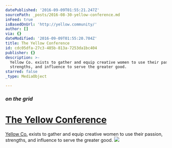 ```yaml
---
datePublished: '2016-09-09T01:55:21.247Z'
sourcePath: _posts/2016-08-30-yellow-conference.md
inFeed: true
isBasedOnUrl: 'http://yellow.community/'
author: []
via: {}
dateModified: '2016-09-09T01:55:20.704Z'
title: The Yellow Conference
id: cdc05dfa-27c3-485b-813a-7253da1bc404
publisher: {}
description: >-
  Yellow Co. exists to gather and equip creative women to use their passion,
  strengths, and influence to serve the greater good.
starred: false
_type: MediaObject

---
```

### _on the grid_

# [The Yellow Conference][0]

[Yellow Co.][1] exists to gather and equip creative women to use their passion, strengths, and influence to serve the greater good.
![](https://the-grid-user-content.s3-us-west-2.amazonaws.com/83358f6a-2e79-4338-8b6f-0cd040c593d8.png)

[0]: http://yellow.community/ "The Yellow Conference"
[1]: http://yellow.community/